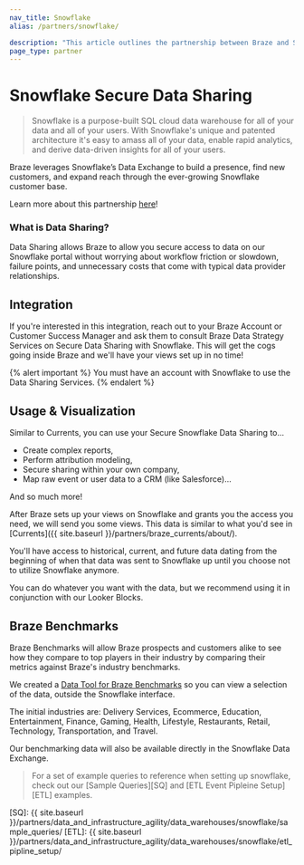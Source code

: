 ```yaml
---
nav_title: Snowflake
alias: /partners/snowflake/

description: "This article outlines the partnership between Braze and Snowflake, a purpose-built SQL cloud data warehouse for all of your data and all of your users."
page_type: partner
---
```


# Snowflake Secure Data Sharing

> Snowflake is a purpose-built SQL cloud data warehouse for all of your data and all of your users. With Snowflake's unique and patented architecture it's easy to amass all of your data, enable rapid analytics, and derive data-driven insights for all of your users.

Braze leverages Snowflake’s Data Exchange to build a presence, find new customers, and expand reach through the ever-growing Snowflake customer base.

Learn more about this partnership [here](https://www.braze.com/perspectives/article/snowflake-partner-announcement)!

### What is Data Sharing?

Data Sharing allows Braze to allow you secure access to data on our Snowflake portal without worrying about workflow friction or slowdown, failure points, and unnecessary costs that come with typical data provider relationships.

## Integration

If you're interested in this integration, reach out to your Braze Account or Customer Success Manager and ask them to consult Braze Data Strategy Services on Secure Data Sharing with Snowflake. This will get the cogs going inside Braze and we'll have your views set up in no time!

{% alert important %}
You must have an account with Snowflake to use the Data Sharing Services.
{% endalert %}

## Usage & Visualization

Similar to Currents, you can use your Secure Snowflake Data Sharing to...

-   Create complex reports,
-   Perform attribution modeling,
-   Secure sharing within your own company,
-   Map raw event or user data to a CRM (like Salesforce)...

And so much more!

After Braze sets up your views on Snowflake and grants you the access you need, we will send you some views. This data is similar to what you'd see in [Currents]({{ site.baseurl }}/partners/braze_currents/about/).  

You'll have access to historical, current, and future data dating from the beginning of when that data was sent to Snowflake up until you choose not to utilize Snowflake anymore.

You can do whatever you want with the data, but we recommend using it in conjunction with our Looker Blocks.

## Braze Benchmarks

Braze Benchmarks will allow Braze prospects and  customers alike to see how they compare to top players in their industry by comparing their metrics against Braze's industry benchmarks.

We created a [Data Tool for Braze Benchmarks](https://www.braze.com/perspectives/benchmarks) so you can view a selection of the data, outside the Snowflake interface.

The initial industries are: Delivery Services, Ecommerce, Education, Entertainment, Finance, Gaming, Health, Lifestyle, Restaurants, Retail, Technology, Transportation, and Travel.

Our benchmarking data will also be available directly in the Snowflake Data Exchange.

> For a set of example queries to reference when setting up snowflake, check out our [Sample Queries][SQ] and [ETL Event Pipleine Setup][ETL] examples.

[SQ]: {{ site.baseurl }}/partners/data_and_infrastructure_agility/data_warehouses/snowflake/sample_queries/
[ETL]: {{ site.baseurl }}/partners/data_and_infrastructure_agility/data_warehouses/snowflake/etl_pipline_setup/
